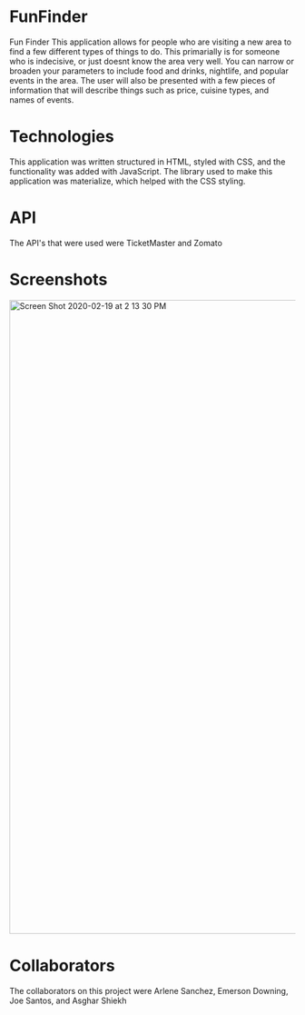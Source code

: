 # FunFinder
Fun Finder This application allows for people who are visiting a new area to find a few different types of things to do. This primarially is for someone who is indecisive, or just doesnt know the area very well. You can narrow or broaden your parameters to include food and drinks, nightlife, and popular events in the area. The user will also be presented with a few pieces of information that will describe things such as price, cuisine types, and names of events.

# Technologies
This application was written structured in HTML, styled with CSS, and the functionality was added with JavaScript. The library used to make this application was materialize, which helped with the CSS styling. 

# API
The API's that were used were TicketMaster and Zomato

# Screenshots 
<img width="1116" alt="Screen Shot 2020-02-19 at 2 13 30 PM" src="https://user-images.githubusercontent.com/57017788/74867105-16848b00-5322-11ea-9e11-b0b5bdfc050b.png">

# Collaborators
The collaborators on this project were Arlene Sanchez, Emerson Downing, Joe Santos, and Asghar Shiekh
